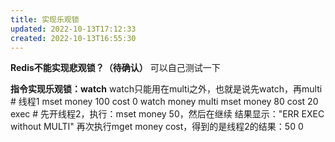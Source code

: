 ```yaml
---
title: 实现乐观锁
updated: 2022-10-13T17:12:33
created: 2022-10-13T16:55:30
---
```


**Redis不能实现悲观锁？（待确认）**
可以自己测试一下

**指令实现乐观锁：watch**
watch只能用在multi之外，也就是说先watch，再multi
\# 线程1
mset money 100 cost 0
watch money
multi
mset money 80 cost 20
exec \# 先开线程2，执行：mset money 50，然后在继续
结果显示："ERR EXEC without MULTI"
再次执行mget money cost，得到的是线程2的结果：50 0
